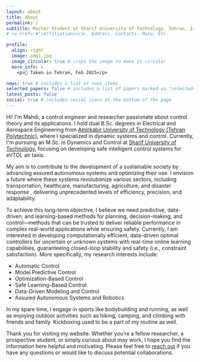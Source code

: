 ```yaml
---
layout: about
title: About
permalink: /
subtitle: Master Student at Sharif University of Technology, Tehran, Iran
# <a href='#'>Affiliations</a>. Address. Contacts. Moto. Etc.

profile:
  align: right
  image: img1.jpg
  image_circular: true # crops the image to make it circular
  more_info: >
    <p>📸 Taken in Tehran, Feb 2025</p>

news: true # includes a list of news items
selected_papers: false # includes a list of papers marked as "selected={true}"
latest_posts: false
social: true # includes social icons at the bottom of the page
---
```

Hi! I'm Mahdi, a control engineer and researcher passionate about control theory and its applications. I hold dual B.Sc. degrees in Electrical and Aerospace Engineering from [Amirkabir University of Technology (Tehran Polytechnic)](https://aut.ac.ir/en), where I specialized in dynamic systems and control. Currently, I'm pursuing an M.Sc. in Dynamics and Control at [Sharif University of Technology](https://en.sharif.edu/), focusing on developing safe intelligent control systems for eVTOL air taxis.
<!--- Hi there! I am Mahdi. I received dual B.Sc. degrees in Electrical Engineering and Aerospace Engineering, with a focus on dynamic systems and control, from [Amirkabir University of Technology (Tehran Polytechnic)](https://aut.ac.ir/en) in 2022. Currently, I am pursuing an M.Sc. degree in Dynamics and Control at [Sharif University of Technology](https://en.sharif.edu/), specializing in the development of a safe intelligent control system for an eVTOL air taxi. -->

<!-- I am interested in building assured autonomous systems that will benefit society. In order to achieve this long-term objective,  I believe we need learning-based, predictive and data-driven methods for planning, decision-making and control that can be trusted to deliver reliable performance in complex real-world applications while ensuring safety.-->
My aim is to contribute to the development of a sustainable society by advancing assured autonomous systems and optimizing their use. I envision a future where these systems revolutionize various sectors, including transportation, healthcare, manufacturing, agriculture, and disaster response , delivering unprecedented levels of efficiency, precision, and adaptability.

To achieve this long-term objective, I believe we need predictive, data-driven, and learning-based methods for planning, decision-making, and control—methods that can be trusted to deliver reliable performance in complex real-world applications while ensuring safety. Currently, I am interested in developing computationally efficient, data-driven optimal controllers for uncertain or unknown systems with real-time online learning capabilities, guaranteeing closed-loop stability and safety (i.e., constraint satisfaction). More specifically, my research interests include:

<!-- **Research Interests:**-->
* Automatic Control
* Model Predictive Control
* Optimization-Based Control
* Safe Learning-Based Control
* Data-Driven Modeling and Control
* Assured Autonomous Systems and Robotics

In my spare time, I engage in sports like bodybuilding and running, as well as enjoying outdoor activities such as hiking, camping, and climbing with friends and family. Kickboxing used to be a part of my routine as well.

Thank you for visiting my website. Whether you’re a fellow researcher, a prospective student, or simply curious about may work, I hope you find the information here helpful and motivating. Please feel free to [reach out](mailto:m.shahrajabian99@gmail.com) if you have any questions or would like to discuss potential collaborations.

